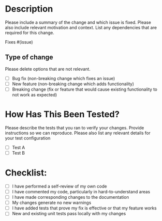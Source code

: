 <!-- Please prefix your title with one of the following:

[WIP] - If the pull request is not finalized
[MRG] - If you are ready to have this PR looked at by a project maintainer

-->

# Description

Please include a summary of the change and which issue is fixed.
Please also include relevant motivation and context. List any dependencies
that are required for this change.

Fixes #(issue)

## Type of change

Please delete options that are not relevant.

- [ ] Bug fix (non-breaking change which fixes an issue)
- [ ] New feature (non-breaking change which adds functionality)
- [ ] Breaking change (fix or feature that would cause existing functionality to not work as expected)

# How Has This Been Tested?

Please describe the tests that you ran to verify your changes.
Provide instructions so we can reproduce. Please also list any relevant details
for your test configuration

- [ ] Test A
- [ ] Test B

# Checklist:

- [ ] I have performed a self-review of my own code
- [ ] I have commented my code, particularly in hard-to-understand areas
- [ ] I have made corresponding changes to the documentation
- [ ] My changes generate no new warnings
- [ ] I have added tests that prove my fix is effective or that my feature works
- [ ] New and existing unit tests pass locally with my changes
